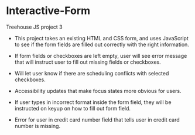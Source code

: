 # Interactive-Form
Treehouse JS project 3

* This project takes an existing HTML and CSS form, and uses JavaScript to see if the form fields are filled out correctly with the right information. 

* If form fields or checkboxes are left empty, user will see error message that will instruct user to fill out missing fields or checkboxes.

* Will let user know if there are scheduling conflicts with selected checkboxes.

* Accessibility updates that make focus states more obvious for users.

* If user types in incorrect format inside the form field, they will be instructed on keyup on how to fill out form field.

* Error for user in credit card number field that tells user in credit card number is missing.



